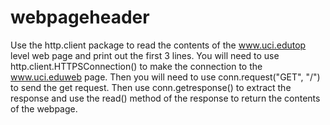 # webpageheader
Use the http.client package to read the contents of the www.uci.edutop level web page and print out the first 3 lines. You will need to use http.client.HTTPSConnection() to make the connection to the www.uci.eduweb page. Then you will need to use conn.request("GET", "/") to send the get request. Then use conn.getresponse() to extract the response and use the read() method of the response to return the contents of the webpage.

